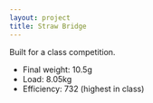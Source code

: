```yaml
---
layout: project
title: Straw Bridge
---
```


Built for a class competition.  
- Final weight: 10.5g  
- Load: 8.05kg  
- Efficiency: 732 (highest in class)